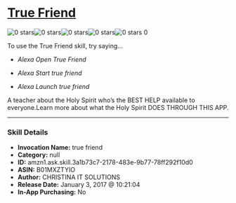 # [True Friend](http://alexa.amazon.com/#skills/amzn1.ask.skill.3a1b73c7-2178-483e-9b77-78ff292f10d0)
![0 stars](../../images/ic_star_border_black_18dp_1x.png)![0 stars](../../images/ic_star_border_black_18dp_1x.png)![0 stars](../../images/ic_star_border_black_18dp_1x.png)![0 stars](../../images/ic_star_border_black_18dp_1x.png)![0 stars](../../images/ic_star_border_black_18dp_1x.png) 0

To use the True Friend skill, try saying...

* *Alexa Open True Friend*

* *Alexa Start true friend*

* *Alexa Launch true friend*

A teacher about the Holy Spirit who’s the BEST HELP available to everyone.Learn more about what the Holy Spirit DOES THROUGH THIS APP.

***

### Skill Details

* **Invocation Name:** true friend
* **Category:** null
* **ID:** amzn1.ask.skill.3a1b73c7-2178-483e-9b77-78ff292f10d0
* **ASIN:** B01MXZTYIO
* **Author:** CHRISTINA IT SOLUTIONS
* **Release Date:** January 3, 2017 @ 10:21:04
* **In-App Purchasing:** No
